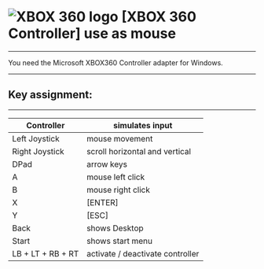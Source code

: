 # ![XBOX 360 logo](https://upload.wikimedia.org/wikipedia/commons/thumb/f/f9/Xbox_one_logo.svg/64px-Xbox_one_logo.svg.png)  [XBOX 360 Controller] use as mouse
___

You need the Microsoft XBOX360 Controller adapter for Windows.

___

## Key assignment:
___

| Controller        | simulates input                  |
| ------------------|---------------------------------|
| Left Joystick     |mouse movement                   |
| Right Joystick    | scroll horizontal and vertical  |
| DPad              | arrow keys                      |
| A                 | mouse left click                 |
| B                 | mouse right click     |
| X                 | [ENTER]  |
| Y                 | [ESC]  |
| Back              | shows Desktop |
| Start             | shows start menu |
| LB + LT + RB + RT | activate / deactivate controller|
